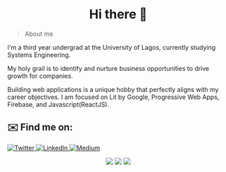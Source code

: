 <h1 align='center'>Hi there 👋</h1>

> About me 

<p>I'm a third year undergrad at the University of Lagos, currently studying Systems Engineering.</p>
<p>My holy grail is to identify and nurture business opportunities to drive growth for companies.</p>
<p>Building web applications is a unique hobby that perfectly aligns with my career objectives. I am focused on Lit by Google, Progressive Web Apps, Firebase, and Javascript(ReactJS).</p>


## ✉️ Find me on:

<p align="left">
<a href="https://twitter.com/kamaladebayo19" target="_blank">
  <img alt="Twitter" src="https://img.shields.io/badge/twitter-%2312100E.svg?&style=for-the-badge&logo=twitter&logoColor=blue" />
</a> 
<a href="https://www.linkedin.com/in/kamaladebayo/" target="_blank">
  <img alt="LinkedIn" src="https://img.shields.io/badge/linkedin-%2312100E.svg?&style=for-the-badge&logo=linkedin&logoColor=blue" />
</a> 
<a href="https://hashnode.com/@kamaladebayo" target="_blank">
  <img alt="Medium" src="https://img.shields.io/badge/hashnode-%2312100E.svg?&style=for-the-badge&logo=hashnode&logoColor=blue" />
</a>

<br>

<p align = "center">
  <img src = "https://github-readme-stats.vercel.app/api?username=kamaladebayo&show_icons=true&theme=tokyonight&line_height=27">
  <img src = "https://github-readme-stats.vercel.app/api/top-langs/?username=kamaladebayo&hide=css,java,html&theme=tokyonight">
  <img src = "https://github-readme-streak-stats.herokuapp.com/?user=kamaladebayo">
</p>


<!--
**kamaladebayo/kamaladebayo** is a ✨ _special_ ✨ repository because its `README.md` (this file) appears on your GitHub profile.

Here are some ideas to get you started:

- 🔭 I’m currently working on ...
- 🌱 I’m currently learning ...
- 👯 I’m looking to collaborate on ...
- 🤔 I’m looking for help with ...
- 💬 Ask me about ...
- 📫 How to reach me: ...
- 😄 Pronouns: ...
- ⚡ Fun fact: ...
-->
